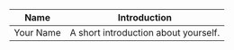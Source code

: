 | Name | Introduction |
| ---- | ------------ |
| Your Name | A short introduction about yourself. |
